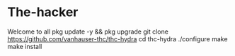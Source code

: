 # The-hacker
Welcome to all
pkg update -y && pkg upgrade 
git clone https://github.com/vanhauser-thc/thc-hydra 
cd thc-hydra 
./configure 
make
make install 
